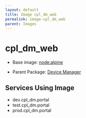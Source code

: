 ```yaml
---
layout: default
title: Image cpl_dm_web
permalink: image-cpl_dm_web
parent: Images
---
```

# cpl_dm_web

* Base image:  [node:alpine](image-node:alpine)

* Parent Package: [Device Manager](package--edgemere-cpl-dm)


## Services Using Image
* dev.cpl_dm.portal
* test.cpl_dm.portal
* prod.cpl_dm.portal

